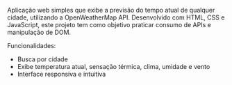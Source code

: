 Aplicação web simples que exibe a previsão do tempo atual de qualquer cidade, utilizando a OpenWeatherMap API.
Desenvolvido com HTML, CSS e JavaScript, este projeto tem como objetivo praticar consumo de APIs e manipulação de DOM.

Funcionalidades:
- Busca por cidade
- Exibe temperatura atual, sensação térmica, clima, umidade e vento
- Interface responsiva e intuitiva
